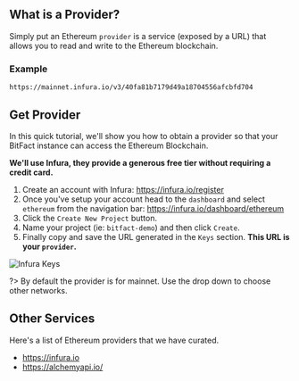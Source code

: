 ## What is a Provider?
Simply put an Ethereum `provider` is a service (exposed by a URL) that allows you to read and write to the Ethereum blockchain. 

### Example
```
https://mainnet.infura.io/v3/40fa81b7179d49a18704556afcbfd704
```

## Get Provider
In this quick tutorial, we'll show you how to obtain a provider so that your BitFact instance can access the Ethereum Blockchain.

**We'll use Infura, they provide a generous free tier without requiring a credit card.**

1. Create an account with Infura: https://infura.io/register 
2. Once you've setup your account head to the `dashboard` and select `ethereum` from the navigation bar: https://infura.io/dashboard/ethereum
3. Click the `Create New Project` button.
4. Name your project (ie: `bitfact-demo`) and then click `Create`.
5. Finally copy and save the URL generated in the `Keys` section. **This URL is your `provider`.**

<img src="./images/infurakeys.png" alt="Infura Keys" title="Infura Keys" />

?> By default the provider is for mainnet. Use the drop down to choose other networks.

## Other Services
Here's a list of Ethereum providers that we have curated.
- https://infura.io
- https://alchemyapi.io/
